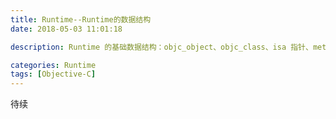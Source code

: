 ```yaml
---
title: Runtime--Runtime的数据结构
date: 2018-05-03 11:01:18

description: Runtime 的基础数据结构：objc_object、objc_class、isa 指针、method_t

categories: Runtime
tags: [Objective-C]
---
```



待续